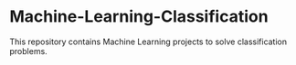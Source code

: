 # Machine-Learning-Classification
This repository contains Machine Learning projects to solve classification problems.
